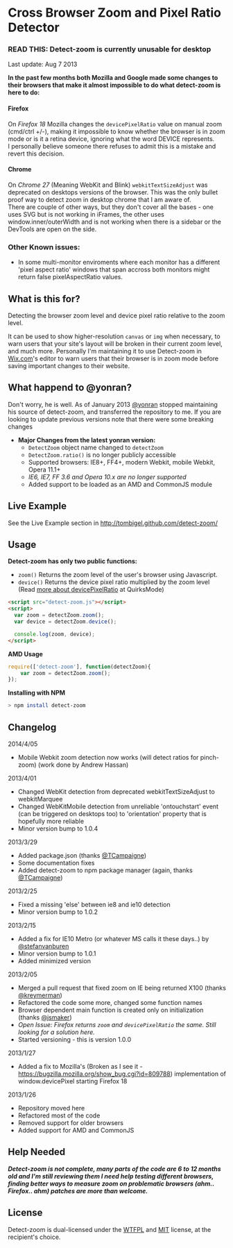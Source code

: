 Cross Browser Zoom and Pixel Ratio Detector
======

### READ THIS: Detect-zoom is currently unusable for desktop

Last update: Aug 7 2013

**In the past few months both Mozilla and Google made some changes to their browsers that make it almost impossible to do 
what detect-zoom is here to do:**

#### Firefox
On *Firefox 18* Mozilla changes the `devicePixelRatio` value on manual zoom (cmd/ctrl +/-), making it impossible
to know whether the browser is in zoom mode or is it a retina device, ignoring what the word DEVICE represents.  
I personally believe someone there refuses to admit this is a mistake and revert this decision.

#### Chrome
On *Chrome 27* (Meaning WebKit and Blink) `webkitTextSizeAdjust` was deprecated on desktops versions of the browser. 
This was the only bullet proof way to detect zoom in desktop chrome that I am aware of.  
There are couple of other ways, but they don't cover all the bases - one uses SVG but is not working in iFrames, the other 
uses window.inner/outerWidth and is not working when there is a sidebar or the DevTools are open on the side.

### Other Known issues:
* In some multi-monitor enviroments where each monitor has a different 'pixel aspect ratio' windows that span accross both monitors might return false pixelAspectRatio values.

What is this for?
------
Detecting the browser zoom level and device pixel ratio relative to the zoom level.

It can be used to show higher-resolution `canvas` or `img` when necessary,
to warn users that your site's layout will be broken in their current zoom level,
and much more.
Personally I'm maintaining it to use Detect-zoom in [Wix.com](http://wix.com)'s editor to warn users
that their browser is in zoom mode before saving important changes to their website.

What happend to @yonran?
------
Don't worry, he is well.
As of January 2013 [@yonran](https://github.com/yonran) stopped maintaining his source of detect-zoom, and transferred the repository to me.
If you are looking to update previous versions note that there were some breaking changes

* **Major Changes from the latest yonran version:**
    * `DetectZoom` object name changed to `detectZoom`
    * `DetectZoom.ratio()` is no longer publicly accessible
    * Supported browsers: IE8+, FF4+, modern Webkit, mobile Webkit, Opera 11.1+
    * *IE6, IE7, FF 3.6 and Opera 10.x are no longer supported*
    * Added support to be loaded as an AMD and CommonJS module

Live Example
------
See the Live Example section in
http://tombigel.github.com/detect-zoom/

Usage
------
**Detect-zoom has only two public functions:**
* `zoom()`   Returns the zoom level of the user's browser using Javascript.
* `device()`   Returns the device pixel ratio multiplied by the zoom level (Read [more about devicePixelRatio](http://www.quirksmode.org/blog/archives/2012/07/more_about_devi.html) at QuirksMode)

```html
<script src="detect-zoom.js"></script>
<script>
  var zoom = detectZoom.zoom();
  var device = detectZoom.device();

  console.log(zoom, device);
</script>
```

**AMD Usage**

```javascript
require(['detect-zoom'], function(detectZoom){
    var zoom = detectZoom.zoom();
});
```

**Installing with NPM**

```bash
> npm install detect-zoom
```

Changelog
------

2014/4/05
* Mobile Webkit zoom detection now works (will detect ratios for pinch-zoom) (work done by Andrew Hassan)

2013/4/01
* Changed WebKit detection from deprecated webkitTextSizeAdjust to webkitMarquee
* Changed WebKitMobile detection from unreliable 'ontouchstart' event (can be triggered on desktops too) to 'orientation' property that is hopefully more reliable
* Minor version bump to 1.0.4

2013/3/29
* Added package.json (thanks [@TCampaigne](https://github.com/TCampaigne))
* Some documentation fixes
* Added detect-zoom to npm package manager (again, thanks [@TCampaigne](https://github.com/TCampaigne)) 

2013/2/25
* Fixed a missing 'else' between ie8 and ie10 detection
* Minor version bump to 1.0.2

2013/2/15
* Added a fix for IE10 Metro (or whatever MS calls it these days..) by [@stefanvanburen](https://github.com/stefanvanburen)
* Minor version bump to 1.0.1
* Added minimized version

2013/2/05
* Merged a pull request that fixed zoom on IE being returned X100 (thanks [@kreymerman](https://github.com/kreymerman))
* Refactored the code some more, changed some function names
* Browser dependent main function is created only on initialization (thanks [@jsmaker](https://github.com/jsmaker))
* _Open Issue: Firefox returns `zoom` and `devicePixelRatio` the same. Still looking for a solution here._
* Started versioning - this is version 1.0.0

2013/1/27
* Added a fix to Mozilla's (Broken as I see it - https://bugzilla.mozilla.org/show_bug.cgi?id=809788)
implementation of window.devicePixel starting Firefox 18

2013/1/26
* Repository moved here
* Refactored most of the code
* Removed support for older browsers
* Added support for AMD and CommonJS


Help Needed
------

***Detect-zoom is not complete, many parts of the code are 6 to 12 months old and I'm still reviewing them
I need help testing different browsers, finding better ways to measure zoom on problematic browsers (ahm.. Firefox.. ahm)
patches are more than welcome.***


License
------

Detect-zoom is dual-licensed under the [WTFPL](http://www.wtfpl.net/about/) and [MIT](http://opensource.org/licenses/MIT) license, at the recipient's choice.
